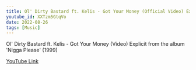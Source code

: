 ```yaml
---
title: Ol' Dirty Bastard ft. Kelis - Got Your Money (Official Video) Explicit
youtube_id: XXTzm5GtqVo
date: 2022-08-26
tags: [Music]
---
```

Ol' Dirty Bastard ft. Kelis - Got Your Money (Video) Explicit from the album 'Nigga Please' (1999)


[YouTube Link](https://www.youtube.com/watch?v=XXTzm5GtqVo)
